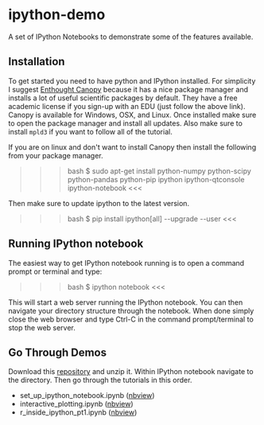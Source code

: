 # ipython-demo

A set of IPython Notebooks to demonstrate some of the features available. 

## Installation

To get started you need to have python and IPython installed. For simplicity
I suggest [Enthought Canopy](https://store.enthought.com/#canopy-academic)
because it has a nice package manager and installs a lot of useful scientific
packages by default. They have a free academic license if you sign-up with an
EDU (just follow the above link). Canopy is available for Windows, OSX, and
Linux. Once installed make sure to open the package manager and install all
updates. Also make sure to install `mpld3` if you want to follow all of the
tutorial.

If you are on linux and don't want to install Canopy then install the following
from your package manager.

>>>bash
$ sudo apt-get install python-numpy python-scipy python-pandas python-pip ipython ipython-qtconsole ipython-notebook
<<<

Then make sure to update ipython to the latest version.

>>>bash
$ pip install ipython[all] --upgrade --user
<<<

## Running IPython notebook

The easiest way to get IPython notebook running is to open a command prompt or terminal and type:

>>>bash
$ ipython notebook
<<<

This will start a web server running the IPython notebook. You can then navigate your directory structure through the notebook. When done simply close the web browser and type Ctrl-C in the command prompt/terminal to stop the web server.

## Go Through Demos

Download this [repository](https://github.com/McIntyre-Lab/ipython-demo/archive/master.zip) and unzip it. Within IPython notebook navigate to the directory. Then go through the tutorials in this order.

* set_up_ipython_notebook.ipynb ([nbview](http://nbviewer.ipython.org/github/McIntyre-Lab/ipython-demo/blob/master/set_up_ipython_notebook.ipynb))
* interactive_plotting.ipynb ([nbview](http://nbviewer.ipython.org/github/McIntyre-Lab/ipython-demo/blob/master/interactive_plotting.ipynb))
* r_inside_ipython_pt1.ipynb ([nbview](http://nbviewer.ipython.org/github/McIntyre-Lab/ipython-demo/blob/master/r_inside_ipython_pt1.ipynb))
